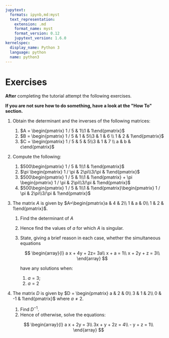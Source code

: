 ```yaml
---
jupytext:
  formats: ipynb,md:myst
  text_representation:
    extension: .md
    format_name: myst
    format_version: 0.12
    jupytext_version: 1.6.0
kernelspec:
  display_name: Python 3
  language: python
  name: python3
---
```


# Exercises

**After** completing the tutorial attempt the following exercises.

**If you are not sure how to do something, have a look at the "How To" section.**

1. Obtain the determinant and the inverses of the following matrices:
    1. $A = \begin{pmatrix} 1 / 5 & 1\\1 & 1\end{pmatrix}$
    2. $B = \begin{pmatrix} 1 / 5 & 1 & 5\\3 & 1 & 6 \\ 1 & 2 & 1\end{pmatrix}$
    3. $C = \begin{pmatrix} 1 / 5 & 5 & 5\\3 & 1 & 7 \\ a & b & c\end{pmatrix}$
2. Compute the following:
    1. $500\begin{pmatrix} 1 / 5 & 1\\1 & 1\end{pmatrix}$
    2. $\pi \begin{pmatrix} 1 / \pi & 2\pi\\3/\pi & 1\end{pmatrix}$
    3. $500\begin{pmatrix} 1 / 5 & 1\\1 & 1\end{pmatrix} + \pi \begin{pmatrix} 1 / \pi & 2\pi\\3/\pi & 1\end{pmatrix}$
    4. $500\begin{pmatrix} 1 / 5 & 1\\1 & 1\end{pmatrix}\begin{pmatrix} 1 / \pi & 2\pi\\3/\pi & 1\end{pmatrix}$
3. The matrix $A$ is given by $A=\begin{pmatrix}a & 4 & 2\\ 1 & a & 0\\ 1 & 2 & 1\end{pmatrix}$.
    1. Find the determinant of $A$
    2. Hence find the values of $a$ for which $A$ is singular.
    3. State, giving a brief reason in each case, whether the simultaneous equations

        $$
            \begin{array}{l}
                a x + 4y + 2z= 3a\\
                x + a  = 1\\
                x + 2y + z = 3\\
            \end{array}
        $$

        have any solutions when:
          1. $a = 3$;
          2. $a = 2$
4. The matrix $D$ is given by $D = \begin{pmatrix} a & 2 & 0\\ 3 & 1 & 2\\ 0 & -1 & 1\end{pmatrix}$ where $a\ne 2$.
    1. Find $D^{-1}$.
    2. Hence of otherwise, solve the equations:

    $$
    \begin{array}{l}
        a x + 2y = 3\\
        3x + y + 2z = 4\\
        - y + z = 1\\
    \end{array}
    $$

